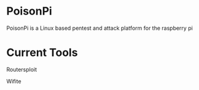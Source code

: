 # PoisonPi
PoisonPi is a Linux based pentest and attack platform for the raspberry pi

# Current Tools

Routersploit

Wifite
